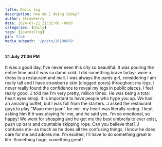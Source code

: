 ```yaml
---
title: Daily log
description: How am I doing today?
author: Strawberry
date: 2024-07-21 21:32:00 +0000
categories: [daily]
tags: [journaling]
pin: true
media_subpath: '/posts/20180809'
---
```


#### 21 July 21:36 PM
It was a good day, I've never seen this city so beautiful. It was pouring the entire time and it was so damn cold. I did something brave today- wore a dress to a restaurant and mall. I was always the pants girl, considering I am really tall and I have strawberry skin (clogged pores) throughout my legs. I never really found the confidence to reveal my legs in public places. I feel really good. J told me I'm very pretty, million times. He was being a total heart eyes emoji. It is important to have people who hype you up. We had an amazing buffet, but I was full from the starters. J asked the restaurant guys to play "Maan meri jaan" for me- my heart was literally racing. I kept asking him if it was playing for me, and he said yes. I'm so emotional, so happy! We went for shopping and he got me the best umbrella to ever exist, push up bars and countable skipping rope. Can you believe that? J confuses me- as much as he does all the confusing things, I know he does care for me and adores me. I'm excited, I'll have to do something great in life. Something huge, something great! 